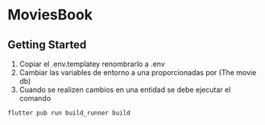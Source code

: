 # MoviesBook

## Getting Started

1. Copiar el .env.templatey renombrarlo a .env
2. Cambiar las variables de entorno a una proporcionadas por (The movie db)
3. Cuando se realizen cambios en una entidad se debe ejecutar el comando

```
flutter pub run build_runner build
```
